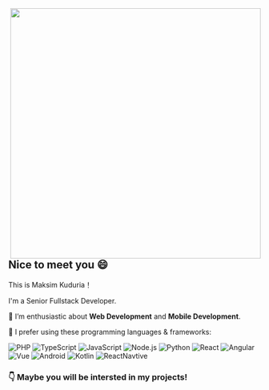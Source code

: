 <a href="https://github.com/mg7dev?tab=repositories">
  <img align="right" src="https://github-readme-stats.vercel.app/api?username=mg7dev&show_icons=true&hide_border=true&hide_rank=true&card_width=100" width="500px" />
</a>

## Nice to meet you 😄

This is Maksim Kuduria！

I'm a Senior Fullstack Developer.



🌱 I’m enthusiastic about **Web Development** and **Mobile Development**.

🌈 I prefer using these programming languages & frameworks:

 ![PHP](https://img.shields.io/badge/-PHP-777BB4?style=flat-square&logo=PHP&logoColor=fff) 
 ![TypeScript](https://img.shields.io/badge/-TypeScript-007ACC?style=flat-square&logo=TypeScript&logoColor=fff) 
 ![JavaScript](https://img.shields.io/badge/-JavaScript-F7DF1E?style=flat-square&logo=JavaScript&logoColor=000)
 ![Node.js](https://img.shields.io/badge/-Node.js-339933?style=flat-square&logo=Node.js&logoColor=fff)
 ![Python](https://img.shields.io/badge/-Python-3776AB?style=flat-square&logo=Python&logoColor=fff)
 ![React](https://img.shields.io/badge/-React-61DAFB?style=flat-square&logo=React&logoColor=fff)
 ![Angular](https://img.shields.io/badge/-Electron-47848F?style=flat-square&logo=Electron&logoColor=fff)
 ![Vue](https://img.shields.io/badge/-Electron-47848F?style=flat-square&logo=Electron&logoColor=fff)
 ![Android](https://img.shields.io/badge/-Electron-47848F?style=flat-square&logo=Electron&logoColor=fff)
 ![Kotlin](https://img.shields.io/badge/-Electron-47848F?style=flat-square&logo=Electron&logoColor=fff)
 ![ReactNavtive](https://img.shields.io/badge/-ReactNavtive-47848F?style=flat-square&logo=ReactNavtive&logoColor=fff)
 
 ### 👇 Maybe you will be intersted in my projects!
